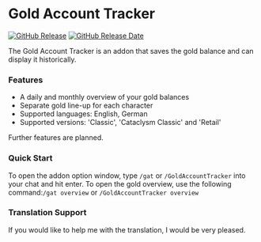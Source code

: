 # Gold Account Tracker

[![GitHub Release](https://img.shields.io/github/v/release/diomsg-code/GoldAccountTracker?logo=github&cacheSeconds=600)](https://github.com/diomsg-code/GoldAccountTracker/releases)
[![GitHub Release Date](https://img.shields.io/github/release-date/diomsg-code/GoldAccountTracker?logo=github&cacheSeconds=600)](https://github.com/diomsg-code/GoldAccountTracker/releases)

The Gold Account Tracker is an addon that saves the gold balance and can display it historically.

### Features

*   A daily and monthly overview of your gold balances
*   Separate gold line-up for each character
*   Supported languages: English, German
*   Supported versions: 'Classic', 'Cataclysm Classic' and 'Retail'

Further features are planned.

### Quick Start

To open the addon option window, type `/gat` or `/GoldAccountTracker` into your chat and hit enter. To open the gold overview, use the following command:`/gat overview` or `/GoldAccountTracker overview`

### Translation Support

If you would like to help me with the translation, I would be very pleased.
